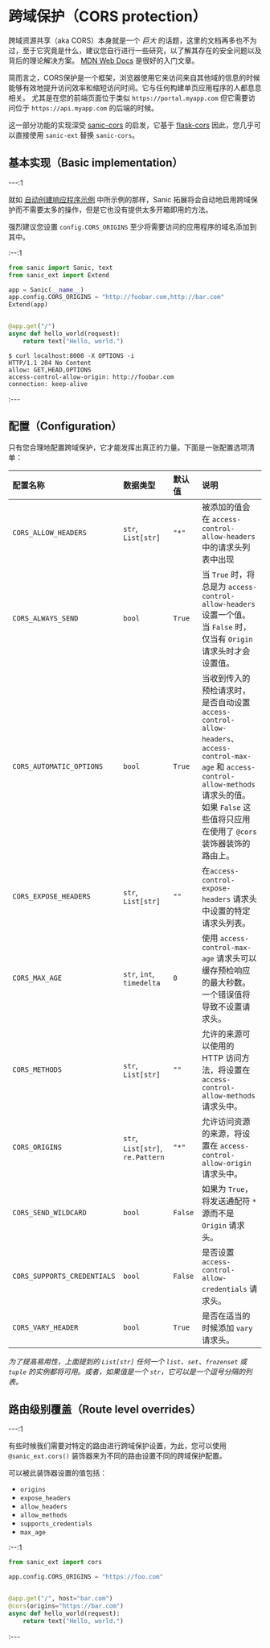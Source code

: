 # 跨域保护（CORS protection）

跨域资源共享（aka CORS）本身就是一个 *巨大* 的话题，这里的文档再多也不为过，至于它究竟是什么，建议您自行进行一些研究，以了解其存在的安全问题以及背后的理论解决方案。
[MDN Web Docs](https://developer.mozilla.org/en-US/docs/Web/HTTP/CORS) 是很好的入门文章。

简而言之，CORS保护是一个框架，浏览器使用它来访问来自其他域的信息的时候能够有效地提升访问效率和缩短访问时间。它与任何构建单页应用程序的人都息息相关。 尤其是在您的前端页面位于类似 `https://portal.myapp.com`
但它需要访问位于 `https://api.myapp.com` 的后端的时候。

这一部分功能的实现深受 [sanic-cors](https://github.com/ashleysommer/sanic-cors)
的启发，它基于 [flask-cors](https://github.com/corydolphin/flask-cors) 因此，您几乎可以直接使用 `sanic-ext` 替换 `sanic-cors`。

## 基本实现（Basic implementation）

---:1

就如 [自动创建响应程序示例](methods.md#options) 中所示例的那样，Sanic 拓展将会自动地启用跨域保护而不需要太多的操作，但是它也没有提供太多开箱即用的方法。

强烈建议您设置 `config.CORS_ORIGINS` 至少将需要访问的应用程序的域名添加到其中。

:--:1

```python
from sanic import Sanic, text
from sanic_ext import Extend

app = Sanic(__name__)
app.config.CORS_ORIGINS = "http://foobar.com,http://bar.com"
Extend(app)


@app.get("/")
async def hello_world(request):
    return text("Hello, world.")
```

```text
$ curl localhost:8000 -X OPTIONS -i
HTTP/1.1 204 No Content
allow: GET,HEAD,OPTIONS
access-control-allow-origin: http://foobar.com
connection: keep-alive
```

:---

## 配置（Configuration）

只有您合理地配置跨域保护，它才能发挥出真正的力量。下面是一张配置选项清单：

| 配置名称                     | 数据类型                           | 默认值  | 说明
|:----------------------------|:---------------------------------|:-------|:-------------------------------------------------------------
| `CORS_ALLOW_HEADERS`        | `str`, `List[str]`               | `"*"`  | 被添加的值会在 `access-control-allow-headers` 中的请求头列表中出现
| `CORS_ALWAYS_SEND`          | `bool`                           | `True` | 当 `True` 时，将总是为 `access-control-allow-headers` 设置一个值。当 `False` 时，仅当有 `Origin` 请求头时才会设置值。
| `CORS_AUTOMATIC_OPTIONS`    | `bool`                           | `True` | 当收到传入的预检请求时，是否自动设置 `access-control-allow-headers`、`access-control-max-age` 和 `access-control-allow-methods` 请求头的值。如果 `False` 这些值将只应用在使用了 `@cors` 装饰器装饰的路由上。
| `CORS_EXPOSE_HEADERS`       | `str`, `List[str]`               | `""`   | 在`access-control-expose-headers` 请求头中设置的特定请求头列表。
| `CORS_MAX_AGE`              | `str`, `int`, `timedelta`        | `0`    | 使用 `access-control-max-age` 请求头可以缓存预检响应的最大秒数。 一个错误值将导致不设置请求头。
| `CORS_METHODS`              | `str`, `List[str]`               | `""`   | 允许的来源可以使用的 HTTP 访问方法，将设置在 `access-control-allow-methods` 请求头中。
| `CORS_ORIGINS`              | `str`, `List[str]`, `re.Pattern` | `"*"`  | 允许访问资源的来源，将设置在 `access-control-allow-origin` 请求头中。
| `CORS_SEND_WILDCARD`        | `bool`                           | `False`| 如果为 `True`，将发送通配符 `*` 源而不是 `Origin` 请求头。
| `CORS_SUPPORTS_CREDENTIALS` | `bool`                           | `False`| 是否设置 `access-control-allow-credentials` 请求头。
| `CORS_VARY_HEADER`          | `bool`                           | `True` | 是否在适当的时候添加 `vary` 请求头。

*为了提高易用性，上面提到的 `List[str]` 任何一个 `list`、`set`、`frozenset` 或 `tuple` 的实例都将可用。或者，如果值是一个 `str`，它可以是一个逗号分隔的列表。*

## 路由级别覆盖（Route level overrides）

---:1

有些时候我们需要对特定的路由进行跨域保护设置，为此，您可以使用 `@sanic_ext.cors()` 装饰器来为不同的路由设置不同的跨域保护配置。

可以被此装饰器设置的值包括：

- `origins`
- `expose_headers`
- `allow_headers`
- `allow_methods`
- `supports_credentials`
- `max_age`

:--:1

```python
from sanic_ext import cors

app.config.CORS_ORIGINS = "https://foo.com"


@app.get("/", host="bar.com")
@cors(origins="https://bar.com")
async def hello_world(request):
    return text("Hello, world.")
```

:---
